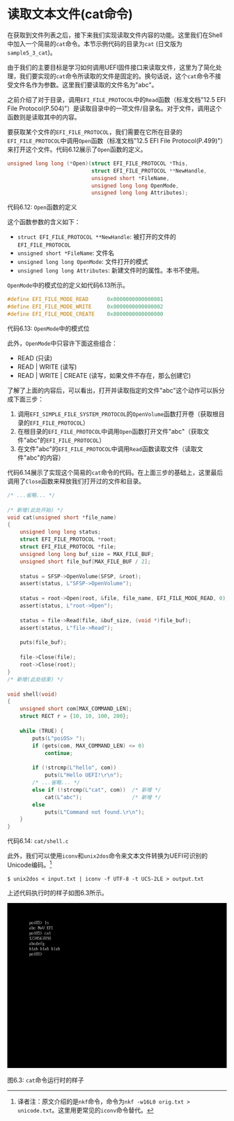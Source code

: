 # 读取文本文件(cat命令)

在获取到文件列表之后，接下来我们实现读取文件内容的功能。这里我们在Shell中加入一个简易的`cat`命令。本节示例代码的目录为`cat` (日文版为`sample5_3_cat`)。

由于我们的主要目标是学习如何调用UEFI固件接口来读取文件，这里为了简化处理，我们要实现的`cat`命令所读取的文件是固定的。换句话说，这个`cat`命令不接受文件名作为参数。这里我们要读取的文件名为"abc"。

之前介绍了对于目录，调用`EFI_FILE_PROTOCOL`中的`Read`函数（标准文档"12.5 EFI File Protocol(P.504)"）是读取目录中的一项文件/目录名。对于文件，调用这个函数则是读取其中的内容。

要获取某个文件的`EFI_FILE_PROTOCOL`，我们需要在它所在目录的`EFI_FILE_PROTOCOL`中调用`Open`函数（标准文档"12.5 EFI File Protocol(P.499)"）来打开这个文件。代码6.12展示了`Open`函数的定义。

```c
unsigned long long (*Open)(struct EFI_FILE_PROTOCOL *This,
                           struct EFI_FILE_PROTOCOL **NewHandle,
                           unsigned short *FileName,
                           unsigned long long OpenMode,
                           unsigned long long Attributes);
```

代码6.12: `Open`函数的定义

这个函数参数的含义如下：

* `struct EFI_FILE_PROTOCOL **NewHandle`: 被打开的文件的`EFI_FILE_PROTOCOL`
* `unsigned short *FileName`: 文件名
* `unsigned long long OpenMode`: 文件打开的模式
* `unsigned long long Attributes`: 新建文件时的属性。本书不使用。

`OpenMode`中的模式位的定义如代码6.13所示。

```c
#define EFI_FILE_MODE_READ      0x0000000000000001
#define EFI_FILE_MODE_WRITE     0x0000000000000002
#define EFI_FILE_MODE_CREATE    0x8000000000000000
```

代码6.13: `OpenMode`中的模式位

此外，`OpenMode`中只容许下面这些组合：

* READ (只读)
* READ | WRITE (读写)
* READ | WRITE | CREATE (读写，如果文件不存在，那么创建它)

了解了上面的内容后，可以看出，打开并读取指定的文件"abc"这个动作可以拆分成下面三步：

1. 调用`EFI_SIMPLE_FILE_SYSTEM_PROTOCOL`的`OpenVolume`函数打开卷（获取根目录的`EFI_FILE_PROTOCOL`）
2. 在根目录的`EFI_FILE_PROTOCOL`中调用`Open`函数打开文件"abc"（获取文件"abc"的`EFI_FILE_PROTOCOL`）
3. 在文件"abc"的`EFI_FILE_PROTOCOL`中调用`Read`函数读取文件（读取文件"abc"的内容）

代码6.14展示了实现这个简易的`cat`命令的代码。在上面三步的基础上，这里最后调用了`Close`函数来释放我们打开过的文件和目录。

```c
/* ...省略... */

/* 新增(此处开始) */
void cat(unsigned short *file_name)
{
    unsigned long long status;
    struct EFI_FILE_PROTOCOL *root;
    struct EFI_FILE_PROTOCOL *file;
    unsigned long long buf_size = MAX_FILE_BUF;
    unsigned short file_buf[MAX_FILE_BUF / 2];

    status = SFSP->OpenVolume(SFSP, &root);
    assert(status, L"SFSP->OpenVolume");

    status = root->Open(root, &file, file_name, EFI_FILE_MODE_READ, 0);
    assert(status, L"root->Open");

    status = file->Read(file, &buf_size, (void *)file_buf);
    assert(status, L"file->Read");

    puts(file_buf);

    file->Close(file);
    root->Close(root);
}
/* 新增(此处结束) */

void shell(void)
{
    unsigned short com[MAX_COMMAND_LEN];
    struct RECT r = {10, 10, 100, 200};

    while (TRUE) {
        puts(L"poiOS> ");
        if (gets(com, MAX_COMMAND_LEN) <= 0)
            continue;

        if (!strcmp(L"hello", com))
            puts(L"Hello UEFI!\r\n");
        /* ...省略... */
        else if (!strcmp(L"cat", com))  /* 新增 */
            cat(L"abc");                /* 新增 */
        else
            puts(L"Command not found.\r\n");
    }
}
```

代码6.14: `cat/shell.c`

此外，我们可以使用`iconv`和`unix2dos`命令来文本文件转换为UEFI可识别的Unicode编码。[^1]

```
$ unix2dos < input.txt | iconv -f UTF-8 -t UCS-2LE > output.txt
```

上述代码执行时的样子如图6.3所示。

![`cat`命令运行时的样子](../../images/part1/cat.png)

图6.3: `cat`命令运行时的样子


[^1]: 译者注：原文介绍的是`nkf`命令，命令为`nkf -w16L0 orig.txt > unicode.txt`。这里用更常见的`iconv`命令替代。
